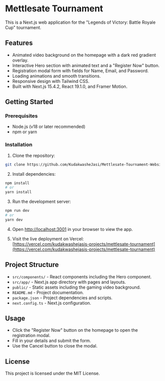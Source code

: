 # Mettlesate Tournament

This is a Next.js web application for the "Legends of Victory: Battle Royale Cup" tournament.

## Features

- Animated video background on the homepage with a dark red gradient overlay.
- Interactive Hero section with animated text and a "Register Now" button.
- Registration modal form with fields for Name, Email, and Password.
- Loading animations and smooth transitions.
- Responsive design with Tailwind CSS.
- Built with Next.js 15.4.2, React 19.1.0, and Framer Motion.

## Getting Started

### Prerequisites

- Node.js (v18 or later recommended)
- npm or yarn

### Installation

1. Clone the repository:

```bash
git clone https://github.com/KudakwasheJasi/Mettlesate-Tournament-Website
```

2. Install dependencies:

```bash
npm install
# or
yarn install
```

3. Run the development server:

```bash
npm run dev
# or
yarn dev
```

4. Open [http://localhost:3001](http://localhost:3001) in your browser to view the app.

5. Visit the live deployment on Vercel: [https://vercel.com/kudakwashejasis-projects/mettlesate-tournament](https://vercel.com/kudakwashejasis-projects/mettlesate-tournament)

## Project Structure

- `src/components/` - React components including the Hero component.
- `src/app/` - Next.js app directory with pages and layouts.
- `public/` - Static assets including the gaming video background.
- `README.md` - Project documentation.
- `package.json` - Project dependencies and scripts.
- `next.config.ts` - Next.js configuration.

## Usage

- Click the "Register Now" button on the homepage to open the registration modal.
- Fill in your details and submit the form.
- Use the Cancel button to close the modal.

## License

This project is licensed under the MIT License.
